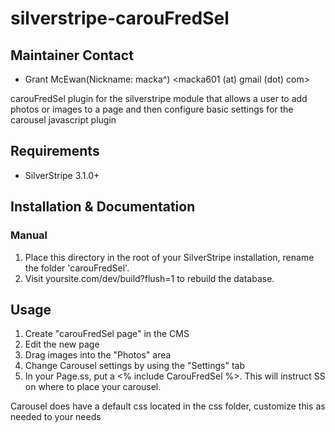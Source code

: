 silverstripe-carouFredSel
=========================

## Maintainer Contact

 * Grant McEwan(Nickname: macka^) <macka601 (at) gmail (dot) com>

carouFredSel plugin for the silverstripe module that allows a user to add photos or images to a page
and then configure basic settings for the carousel javascript plugin

## Requirements

 * SilverStripe 3.1.0+

## Installation & Documentation

### Manual
1. Place this directory in the root of your SilverStripe installation, rename the folder 'carouFredSel'.
2. Visit yoursite.com/dev/build?flush=1 to rebuild the database.

## Usage
1. Create "carouFredSel page" in the CMS
2. Edit the new page 
3. Drag images into the "Photos" area
4. Change Carousel settings by using the "Settings" tab
5. In your Page.ss, put a <% include CarouFredSel %>. This will instruct SS on where to place your carousel.

Carousel does have a default css located in the css folder, customize this as needed to your needs
